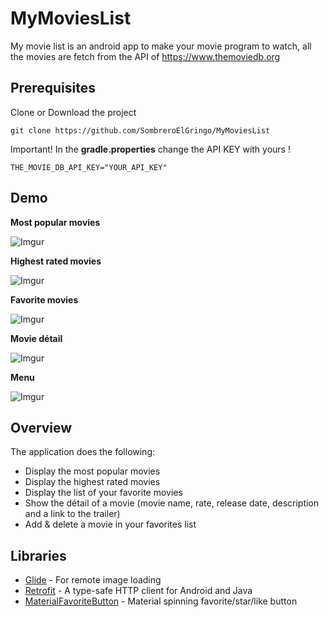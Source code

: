 # MyMoviesList

My movie list is an android app to make your movie program to watch, all the movies are fetch from the API of https://www.themoviedb.org

## Prerequisites

Clone or Download the project

`git clone https://github.com/SombreroElGringo/MyMoviesList`

Important! In the **gradle.properties** change the API KEY with yours !

`THE_MOVIE_DB_API_KEY="YOUR_API_KEY"`

## Demo

**Most popular movies**

![Imgur](https://i.imgur.com/bjU5Xu7.png)

**Highest rated movies**

![Imgur](https://i.imgur.com/mqGRMmp.png)

**Favorite movies**

![Imgur](https://i.imgur.com/EPHmAyt.png)

**Movie détail**

![Imgur](https://i.imgur.com/i25f9zC.png)

**Menu**

![Imgur](https://i.imgur.com/9WcJmoS.png)

## Overview

The application does the following:

* Display the most popular movies
* Display the highest rated movies
* Display the list of your favorite movies
* Show the détail of a movie (movie name, rate, release date, description and a link to the trailer)
* Add & delete a movie in your favorites list

## Libraries

* [Glide](https://github.com/bumptech/glide) - For remote image loading
* [Retrofit](http://square.github.io/retrofit/) - A type-safe HTTP client for Android and Java
* [MaterialFavoriteButton](https://github.com/IvBaranov/MaterialFavoriteButton) - Material spinning favorite/star/like button
